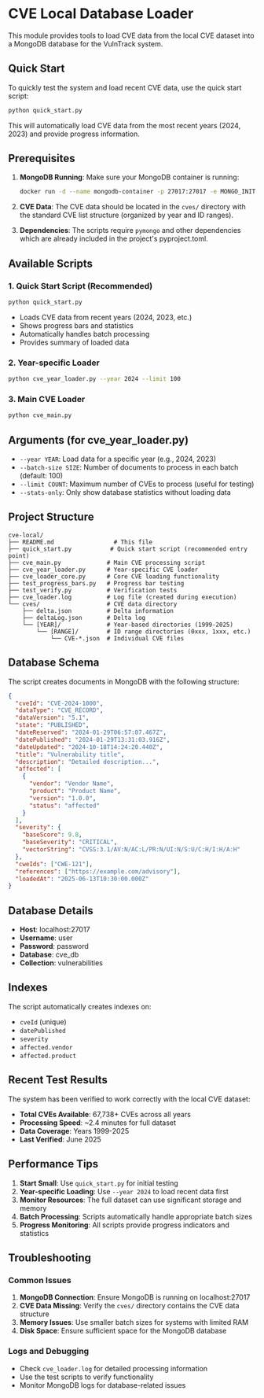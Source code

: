 # CVE Local Database Loader

This module provides tools to load CVE data from the local CVE dataset into a MongoDB database for the VulnTrack system.

## Quick Start

To quickly test the system and load recent CVE data, use the quick start script:

```bash
python quick_start.py
```

This will automatically load CVE data from the most recent years (2024, 2023) and provide progress information.

## Prerequisites

1. **MongoDB Running**: Make sure your MongoDB container is running:
   ```bash
   docker run -d --name mongodb-container -p 27017:27017 -e MONGO_INITDB_ROOT_USERNAME=user -e MONGO_INITDB_ROOT_PASSWORD=password mongo
   ```

2. **CVE Data**: The CVE data should be located in the `cves/` directory with the standard CVE list structure (organized by year and ID ranges).

3. **Dependencies**: The scripts require `pymongo` and other dependencies which are already included in the project's pyproject.toml.

## Available Scripts

### 1. Quick Start Script (Recommended)
```bash
python quick_start.py
```
- Loads CVE data from recent years (2024, 2023, etc.)
- Shows progress bars and statistics
- Automatically handles batch processing
- Provides summary of loaded data

### 2. Year-specific Loader
```bash
python cve_year_loader.py --year 2024 --limit 100
```

### 3. Main CVE Loader
```bash
python cve_main.py
```

## Arguments (for cve_year_loader.py)

- `--year YEAR`: Load data for a specific year (e.g., 2024, 2023)
- `--batch-size SIZE`: Number of documents to process in each batch (default: 100)
- `--limit COUNT`: Maximum number of CVEs to process (useful for testing)
- `--stats-only`: Only show database statistics without loading data

## Project Structure

```
cve-local/
├── README.md                 # This file
├── quick_start.py           # Quick start script (recommended entry point)
├── cve_main.py             # Main CVE processing script
├── cve_year_loader.py      # Year-specific CVE loader
├── cve_loader_core.py      # Core CVE loading functionality
├── test_progress_bars.py   # Progress bar testing
├── test_verify.py          # Verification tests
├── cve_loader.log          # Log file (created during execution)
└── cves/                   # CVE data directory
    ├── delta.json          # Delta information
    ├── deltaLog.json       # Delta log
    └── [YEAR]/             # Year-based directories (1999-2025)
        └── [RANGE]/        # ID range directories (0xxx, 1xxx, etc.)
            └── CVE-*.json  # Individual CVE files
```

## Database Schema

The script creates documents in MongoDB with the following structure:

```json
{
  "cveId": "CVE-2024-1000",
  "dataType": "CVE_RECORD",
  "dataVersion": "5.1",
  "state": "PUBLISHED",
  "dateReserved": "2024-01-29T06:57:07.467Z",
  "datePublished": "2024-01-29T13:31:03.916Z",
  "dateUpdated": "2024-10-18T14:24:20.440Z",
  "title": "Vulnerability title",
  "description": "Detailed description...",
  "affected": [
    {
      "vendor": "Vendor Name",
      "product": "Product Name",
      "version": "1.0.0",
      "status": "affected"
    }
  ],
  "severity": {
    "baseScore": 9.8,
    "baseSeverity": "CRITICAL",
    "vectorString": "CVSS:3.1/AV:N/AC:L/PR:N/UI:N/S:U/C:H/I:H/A:H"
  },
  "cweIds": ["CWE-121"],
  "references": ["https://example.com/advisory"],
  "loadedAt": "2025-06-13T10:30:00.000Z"
}
```

## Database Details

- **Host**: localhost:27017
- **Username**: user
- **Password**: password
- **Database**: cve_db
- **Collection**: vulnerabilities

## Indexes

The script automatically creates indexes on:
- `cveId` (unique)
- `datePublished`
- `severity`
- `affected.vendor`
- `affected.product`

## Recent Test Results

The system has been verified to work correctly with the local CVE dataset:

- **Total CVEs Available**: 67,738+ CVEs across all years
- **Processing Speed**: ~2.4 minutes for full dataset
- **Data Coverage**: Years 1999-2025
- **Last Verified**: June 2025

## Performance Tips

1. **Start Small**: Use `quick_start.py` for initial testing
2. **Year-specific Loading**: Use `--year 2024` to load recent data first
3. **Monitor Resources**: The full dataset can use significant storage and memory
4. **Batch Processing**: Scripts automatically handle appropriate batch sizes
5. **Progress Monitoring**: All scripts provide progress indicators and statistics

## Troubleshooting

### Common Issues

1. **MongoDB Connection**: Ensure MongoDB is running on localhost:27017
2. **CVE Data Missing**: Verify the `cves/` directory contains the CVE data structure
3. **Memory Issues**: Use smaller batch sizes for systems with limited RAM
4. **Disk Space**: Ensure sufficient space for the MongoDB database

### Logs and Debugging

- Check `cve_loader.log` for detailed processing information
- Use the test scripts to verify functionality
- Monitor MongoDB logs for database-related issues
